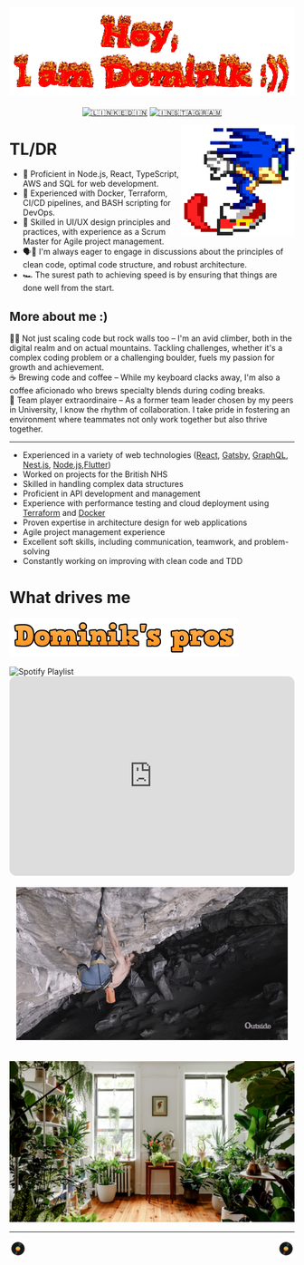 <!-- Header -->
<div align="center">
  <a href="https://open.spotify.com/track/3ophxXsETrNARzdoWRVAtO?si=f5e502eda2994033" target="_blank"><img src="img/intro.gif" style="max-width: 100%;" alt="𝘏𝘦𝘺, I am Dominik" /></a>
  <br />
  <br />
</div>



<!-- Nav Buttons -->
<div align="center">
  <a href="https://www.linkedin.com/in/dominik-ilski-ab00801b9/" target="_blank"><img src="https://img.shields.io/badge/LinkedIn-%230077B5.svg?&style=flat-square&logo=linkedin&logoColor=white" alt="🇱​🇮​🇳​🇰​🇪​🇩​🇮​🇳"></a>
  <a href="https://www.instagram.com/domino__pianino/" target="_blank"><img src="https://img.shields.io/badge/Instagram-%23E4405F.svg?&style=flat-square&logo=instagram&logoColor=white" alt="🇮​🇳​🇸​🇹​🇦​🇬​🇷​🇦​🇲"></a>
</div>

<!-- Title -->
<p>
  <a href="https://open.spotify.com/track/4KyaRCvdM3ihxef4a8Em53?si=1b338478590a4a7d" target="_blank"><img width="200" align='right' src="img/speed.gif" alt="Cool dance :)"></a>
</p>

<h1> TL/DR </h3>
<ul>
  <li>🥇 Proficient in Node.js, React, TypeScript, AWS and SQL for web development.</li>
  <li>🥈 Experienced with Docker, Terraform, CI/CD pipelines, and BASH scripting for DevOps.</li>
  <li>🥉 Skilled in UI/UX design principles and practices, with experience as a Scrum Master for Agile project management.</li>
  <li>🗣️💬 I'm always eager to engage in discussions about the principles of clean code, optimal code structure, and robust architecture.</li>
  <li>🏎️ The surest path to achieving speed is by ensuring that things are done well from the start.</li>
</ul>

<h2> More about me :)</h2>

🧗‍♂️ Not just scaling code but rock walls too – I'm an avid climber, both in the digital realm and on actual mountains. Tackling challenges, whether it's a complex coding problem or a challenging boulder, fuels my passion for growth and achievement. <br>
☕ Brewing code and coffee – While my keyboard clacks away, I'm also a coffee aficionado who brews specialty blends during coding breaks. 
<br>
👥 Team player extraordinaire – As a former team leader chosen by my peers in University, I know the rhythm of collaboration. I take pride in fostering an environment where teammates not only work together but also thrive together.

---

<ul>
        <li>Experienced in a variety of web technologies (<a href="https://www.gethero.pl">React</a>, <a href="https://www.gethero.pl">Gatsby</a>, <a href="https://flotiq.com/starters/">GraphQL</a>, <a href="https://github.com/DominikIlski/DominikIlski/blob/main/at-work-nda-protected">Nest.js</a>, <a href="https://github.com/DominikIlski/DominikIlski/blob/main/at-work-nda-protected">Node.js</a>,<a href="https://github.com/DominikIlski/Flutter_ChatGPT">Flutter</a>)</li>
        <li>Worked on projects for the British NHS</li>
        <li>Skilled in handling complex data structures</li>
        <li>Proficient in API development and management</li>
        <li>Experience with performance testing and cloud deployment using <a href="https://github.com/DominikIlski/CDNs_perormance_testing">Terraform</a> and <a href="https://github.com/DominikIlski/CDNs_perormance_testing">Docker</a></li>
        <li>Proven expertise in architecture design for web applications</li>
        <li>Agile project management experience</li>
        <li>Excellent soft skills, including communication, teamwork, and problem-solving</li>
        <li>Constantly working on improving with clean code and TDD</li>
    </ul>


<h1>What drives me</h1>

![](/img/pros.png)


<img src="img/playlist.svg" style="max-width: 100%;" alt="Spotify Playlist" />

<svg width="100%" height="352"   xmlns="http://www.w3.org/2000/svg">
<foreignObject width="100%" height="352"  >
    <div xmlns="http://www.w3.org/1999/xhtml">
       <embed type="text/html" style="border-radius:12px" src="https://open.spotify.com/embed/playlist/0wsV2HC80NqZuieuxlr3bJ?utm_source=generator&theme=0" width="100%" height="352" frameBorder="0" allowfullscreen="" allow="autoplay; clipboard-write; encrypted-media; fullscreen; picture-in-picture" loading="lazy"></embde>
    </div>
</foreignObject>
</svg>

<br >
<br >
<div align="center">
  <a href="https://open.spotify.com/track/0RH4Bjokwg2I63LSV2piSJ?si=e0f9071f97734ab5" target="_blank"><img src="img/climbing.gif" style="max-width: 100%;" alt="Climbing" /></a>
</div>
<br >
<br >
<div align="center">
  <a href="https://open.spotify.com/track/1eoL2MmJ4u61ktIs8wawiQ?si=9fef0db4f7aa481a" target="_blank"><img src="img/plants.webp" style="max-width: 100%;" alt="Climbing" /></a>
</div>

---

<!-- Footer -->
<p>
  <a href="https://open.spotify.com/track/2BCaas3HKVlNZAe2Lzfq7x?si=23be21ca6a754a43" target="_blank"><img width="30" align='left' src="img/record.gif"></a>
</p>
<p>
  <a href="https://open.spotify.com/track/2CXgBOHvaylFWhzk8aoNPG?si=8f6e1c2a803a44ea" target="_blank"><img width="30" align='right' src="img/record.gif"></a>
</p>

<!-- <p align='center'>
    <a href="https://visitorbadge.io/status?path=https%3A%2F%2Fgithub.com%2FDominikIlski"><img src="https://api.visitorbadge.io/api/visitors?path=https%3A%2F%2Fgithub.com%2FDominikIlski&label=Visitors&labelColor=%23f47373&countColor=%23f47373&style=flat-square&labelStyle=upper" /></a>
</p> -->



